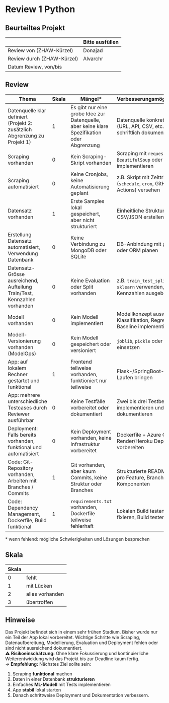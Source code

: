﻿# Review 1 Python

## Beurteiltes Projekt

|       | Bitte ausfüllen |
|-------|-----------------|
| Review von (ZHAW-Kürzel) |   Donajad     |
| Review durch (ZHAW-Kürzel) |    Alvarchr        |
| Datum Review, von/bis |      |

## Review

| Thema                                                                      | Skala | Mängel*                                                                                   | Verbesserungsmöglichkeiten*                                         |
|----------------------------------------------------------------------------|-------|--------------------------------------------------------------------------------------------|----------------------------------------------------------------------|
| Datenquelle klar definiert (Projekt 2: zusätzlich Abgrenzung zu Projekt 1) | 1     | Es gibt nur eine grobe Idee zur Datenquelle, aber keine klare Spezifikation oder Abgrenzung | Datenquelle konkretisieren (URL, API, CSV, etc.) und schriftlich dokumentieren |
| Scraping vorhanden                                                         | 0     | Kein Scraping-Skript vorhanden                                                             | Scraping mit `requests` + `BeautifulSoup` oder API-Zugriff implementieren       |
| Scraping automatisiert                                                     | 0     | Keine Cronjobs, keine Automatisierung geplant                                              | z.B. Skript mit Zeittrigger (`schedule`, `cron`, GitHub Actions) versehen       |
| Datensatz vorhanden                                                        | 1     | Erste Samples lokal gespeichert, aber nicht strukturiert                                  | Einheitliche Struktur im CSV/JSON erstellen                                     |
| Erstellung Datensatz automatisiert, Verwendung Datenbank                   | 0     | Keine Verbindung zu MongoDB oder SQLite                                                    | DB-Anbindung mit `pymongo` oder ORM planen                                     |
| Datensatz-Grösse ausreichend, Aufteilung Train/Test, Kennzahlen vorhanden  | 0     | Keine Evaluation oder Split vorhanden                                                      | z.B. `train_test_split()` aus `sklearn` verwenden, einfache Kennzahlen ausgeben |
| Modell vorhanden                                                           | 0     | Kein Modell implementiert                                                                  | Modellkonzept auswählen (z.B. Klassifikation, Regression), Baseline implementieren |
| Modell-Versionierung vorhanden (ModelOps)                                  | 0     | Kein Modell gespeichert oder versioniert                                                   | `joblib`, `pickle` oder MLflow einsetzen                                       |
| App: auf lokalem Rechner gestartet und funktional                          | 1     | Frontend teilweise vorhanden, funktioniert nur teilweise                                   | Flask-/SpringBoot-Projekt zum Laufen bringen                                  |
| App: mehrere unterschiedliche Testcases durch Reviewer ausführbar          | 0     | Keine Testfälle vorbereitet oder dokumentiert                                              | Zwei bis drei Testbeispiele implementieren und dokumentieren                    |
| Deployment: Falls bereits vorhanden, funktional und automatisiert          | 0     | Kein Deployment vorhanden, keine Infrastruktur vorbereitet                                 | Dockerfile + Azure CLI oder Render/Heroku Deployment vorbereiten                |
| Code: Git-Repository vorhanden, Arbeiten mit Branches / Commits            | 1     | Git vorhanden, aber kaum Commits, keine Struktur oder Branches                            | Strukturierte README, Commits pro Feature, Branch für neue Komponenten          |
| Code: Dependency Management, Dockerfile, Build funktional                  | 1     | `requirements.txt` vorhanden, Dockerfile teilweise fehlerhaft                             | Lokalen Build testen, Versionen fixieren, Build testen                          |

\* wenn fehlend: mögliche Schwierigkeiten und Lösungen besprechen

## Skala

| Skala |                 |
|-------|-----------------|
| 0     | fehlt           |
| 1     | mit Lücken      |
| 2     | alles vorhanden |
| 3     | übertroffen     |

## Hinweise

Das Projekt befindet sich in einem sehr frühen Stadium. Bisher wurde nur ein Teil der App lokal vorbereitet. Wichtige Schritte wie Scraping, Datenaufbereitung, Modellierung, Evaluation und Deployment fehlen oder sind nicht ausreichend dokumentiert.  
⚠️ **Risikoeinschätzung:** Ohne klare Fokussierung und kontinuierliche Weiterentwicklung wird das Projekt bis zur Deadline kaum fertig.  
→ **Empfehlung:** Nächstes Ziel sollte sein:  
1. Scraping **funktional** machen  
2. Daten in einer Datenbank **strukturieren**  
3. Einfaches **ML-Modell** mit Tests implementieren  
4. App **stabil** lokal starten  
5. Danach schrittweise Deployment und Dokumentation verbessern.
